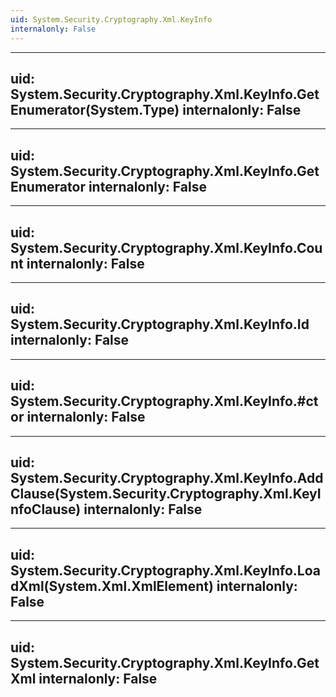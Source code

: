 ```yaml
---
uid: System.Security.Cryptography.Xml.KeyInfo
internalonly: False
---
```


---
uid: System.Security.Cryptography.Xml.KeyInfo.GetEnumerator(System.Type)
internalonly: False
---

---
uid: System.Security.Cryptography.Xml.KeyInfo.GetEnumerator
internalonly: False
---

---
uid: System.Security.Cryptography.Xml.KeyInfo.Count
internalonly: False
---

---
uid: System.Security.Cryptography.Xml.KeyInfo.Id
internalonly: False
---

---
uid: System.Security.Cryptography.Xml.KeyInfo.#ctor
internalonly: False
---

---
uid: System.Security.Cryptography.Xml.KeyInfo.AddClause(System.Security.Cryptography.Xml.KeyInfoClause)
internalonly: False
---

---
uid: System.Security.Cryptography.Xml.KeyInfo.LoadXml(System.Xml.XmlElement)
internalonly: False
---

---
uid: System.Security.Cryptography.Xml.KeyInfo.GetXml
internalonly: False
---
